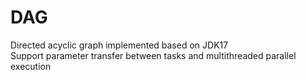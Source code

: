 # DAG
Directed acyclic graph implemented based on JDK17  
Support parameter transfer between tasks and multithreaded parallel execution